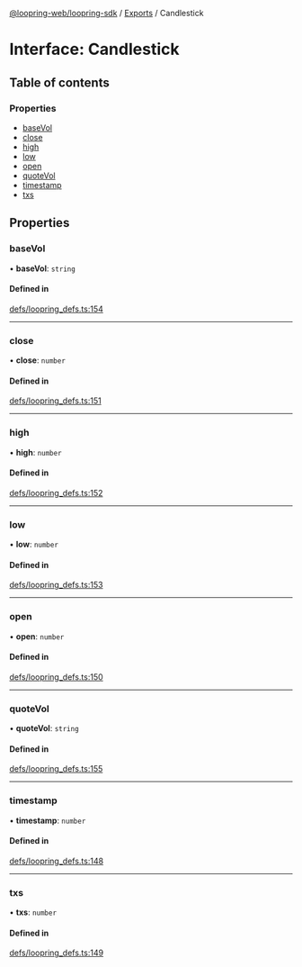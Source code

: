 [@loopring-web/loopring-sdk](../README.md) / [Exports](../modules.md) / Candlestick

# Interface: Candlestick

## Table of contents

### Properties

- [baseVol](Candlestick.md#basevol)
- [close](Candlestick.md#close)
- [high](Candlestick.md#high)
- [low](Candlestick.md#low)
- [open](Candlestick.md#open)
- [quoteVol](Candlestick.md#quotevol)
- [timestamp](Candlestick.md#timestamp)
- [txs](Candlestick.md#txs)

## Properties

### baseVol

• **baseVol**: `string`

#### Defined in

[defs/loopring_defs.ts:154](https://github.com/Loopring/loopring_sdk/blob/a4b843d/src/defs/loopring_defs.ts#L154)

___

### close

• **close**: `number`

#### Defined in

[defs/loopring_defs.ts:151](https://github.com/Loopring/loopring_sdk/blob/a4b843d/src/defs/loopring_defs.ts#L151)

___

### high

• **high**: `number`

#### Defined in

[defs/loopring_defs.ts:152](https://github.com/Loopring/loopring_sdk/blob/a4b843d/src/defs/loopring_defs.ts#L152)

___

### low

• **low**: `number`

#### Defined in

[defs/loopring_defs.ts:153](https://github.com/Loopring/loopring_sdk/blob/a4b843d/src/defs/loopring_defs.ts#L153)

___

### open

• **open**: `number`

#### Defined in

[defs/loopring_defs.ts:150](https://github.com/Loopring/loopring_sdk/blob/a4b843d/src/defs/loopring_defs.ts#L150)

___

### quoteVol

• **quoteVol**: `string`

#### Defined in

[defs/loopring_defs.ts:155](https://github.com/Loopring/loopring_sdk/blob/a4b843d/src/defs/loopring_defs.ts#L155)

___

### timestamp

• **timestamp**: `number`

#### Defined in

[defs/loopring_defs.ts:148](https://github.com/Loopring/loopring_sdk/blob/a4b843d/src/defs/loopring_defs.ts#L148)

___

### txs

• **txs**: `number`

#### Defined in

[defs/loopring_defs.ts:149](https://github.com/Loopring/loopring_sdk/blob/a4b843d/src/defs/loopring_defs.ts#L149)
